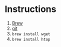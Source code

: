 # Instructions

1. [Brew]
2. [git]
3. ```brew install wget```
4. ```brew install htop```

[Brew]: <https://brew.sh/>
[git]: <https://desktop.github.com/>

